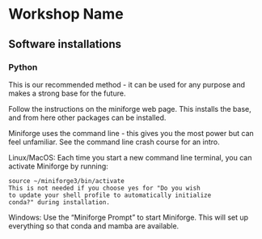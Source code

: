 # Workshop Name

## Software installations

### Python

This is our recommended method - it can be used for any purpose and makes a strong base for the future.

Follow the instructions on the miniforge web page. This installs the base, and from here other packages can be installed.

Miniforge uses the command line - this gives you the most power but can feel unfamiliar. See the command line crash course for an intro.

Linux/MacOS: Each time you start a new command line terminal, you can activate Miniforge by running:

```
source ~/miniforge3/bin/activate
This is not needed if you choose yes for "Do you wish
to update your shell profile to automatically initialize
conda?" during installation.
```

Windows: Use the “Miniforge Prompt” to start Miniforge. This will set up everything so that conda and mamba are available.
